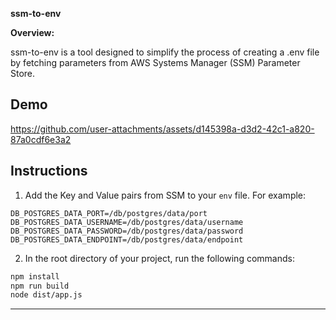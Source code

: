 **ssm-to-env**

**Overview:**

ssm-to-env is a tool designed to simplify the process of creating a .env file by fetching parameters from AWS Systems Manager (SSM) Parameter Store. 

## Demo

https://github.com/user-attachments/assets/d145398a-d3d2-42c1-a820-87a0cdf6e3a2


## Instructions





1. Add the Key and Value pairs from SSM to your `env` file.
For example:

```
DB_POSTGRES_DATA_PORT=/db/postgres/data/port
DB_POSTGRES_DATA_USERNAME=/db/postgres/data/username
DB_POSTGRES_DATA_PASSWORD=/db/postgres/data/password
DB_POSTGRES_DATA_ENDPOINT=/db/postgres/data/endpoint
```
    

2. In the root directory of your project, run the following commands:

```bash
npm install
npm run build
node dist/app.js
```

---

